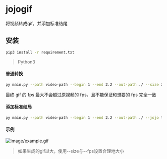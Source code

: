 # jojogif

将视频转成gif，并添加标准结尾

## 安装

```bash
pip3 install -r requirement.txt
```

> Python3

#### 普通转换

```bash
py main.py --path video-path --begin 1 --end 2.2 --out-path ./ --size 350*600 --fps 20
```

最终 gif 的 fps 最大不会超过原视频的 fps，且不能保证和想要的 fps 完全一致

#### 添加标准结局

```bash
py main.py --path video-path --begin 1 --end 2.2 --out-path ./ --jojo true
```

#### 示例

![image/example.gif](./image/example.gif)

> 如果生成的gif过大，使用--size与--fps设置合理地大小

